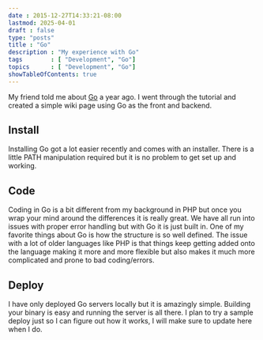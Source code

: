 ```yaml
---
date : 2015-12-27T14:33:21-08:00
lastmod: 2025-04-01
draft : false
type: "posts"
title : "Go"
description : "My experience with Go"
tags        : [ "Development", "Go"]
topics      : [ "Development", "Go"]
showTableOfContents: true
---
```


My friend told me about [Go](https://golang.org/) a year ago. I went through the tutorial and created a simple wiki page using Go as the front and backend.

## Install

Installing Go got a lot easier recently and comes with an installer. There is a little PATH manipulation required but it is no problem to get set up and working.

## Code

Coding in Go is a bit different from my background in PHP but once you wrap your mind around the differences it is really great. We have all run into issues with proper error handling but with Go it is just built in. One of my favorite things about Go is how the structure is so well defined. The issue with a lot of older languages like PHP is that things keep getting added onto the language making it more and more flexible but also makes it much more complicated and prone to bad coding/errors.

## Deploy

I have only deployed Go servers locally but it is amazingly simple. Building your binary is easy and running the server is all there. I plan to try a sample deploy just so I can figure out how it works, I will make sure to update here when I do.
